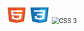 <div>
<img alt="HTML 5" height="36" width="48" src="https://raw.githubusercontent.com/devicons/devicon/master/icons/html5/html5-original.svg">
<img alt="CSS 3" height="36" width="48" src="https://raw.githubusercontent.com/devicons/devicon/master/icons/css3/css3-original.svg">
 <img alt="CSS 3" height="36" width="48" src="[https://raw.githubusercontent.com/devicons/devicon/master/icons/css3/css3-original.svg](https://www.google.com/url?sa=i&url=https%3A%2F%2Fwordpress.org%2Fabout%2Flogos%2F&psig=AOvVaw3n2vHCFBh0um3bSUs95-EG&ust=1747932496231000&source=images&cd=vfe&opi=89978449&ved=0CBQQjRxqFwoTCLij4o6CtY0DFQAAAAAdAAAAABAE)">
</div>
